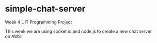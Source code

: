 simple-chat-server
==================

Week 4 UIT Programming Project

This week we are using socket.io and node.js to create a new chat server on AWS
